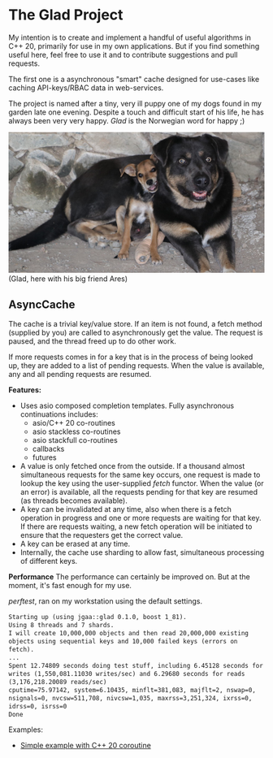 # The Glad Project

My intention is to create and implement a handful of useful algorithms in C++ 20, primarily for use in my own applications. But if you find something useful here, feel free to use it and to contribute suggestions and pull requests.

The first one is a asynchronous "smart" cache designed for use-cases like caching API-keys/RBAC data in web-services. 

The project is named after a tiny, very ill puppy one of my dogs found in my garden late one evening. Despite a touch and difficult start of his life, he has always been very very happy. *Glad* is the Norwegian word for happy ;)

![Glad the dog](glad-the-dog/images/glad02.jpg)
(Glad, here with his big friend Ares)

## AsyncCache

The cache is a trivial key/value store. If an item is not found,
a fetch method (supplied by you) are called to asynchronously get the
value. The request is paused, and the thread freed up to do other work.

If more requests comes in for a key that is in the process of being looked up,
they are added to a list of pending requests. When the value is available,
any and all pending requests are resumed.

**Features:**
- Uses asio composed completion templates. Fully asynchronous continuations includes:
    - asio/C++ 20 co-routines
    - asio stackless co-routines
    - asio stackfull co-routines
    - callbacks
    - futures
- A value is only fetched once from the outside. If a thousand almost simultaneous requests for the same key occurs, one request is made to lookup the key using the user-supplied *fetch* functor. When the value (or an error) is available, all the requests pending for that key are resumed (as threads becomes available). 
- A key can be invalidated at any time, also when there is a fetch operation in progress and one or more requests are waiting for that key. If there are requests waiting, a new fetch operation will be initiated to ensure that the requesters get the correct value.
- A key can be erased at any time. 
- Internally, the cache use sharding to allow fast, simultaneous processing of different keys.

**Performance**
The performance can certainly be improved on. But at the moment, it's fast enough for my use.

*perftest*, ran on my workstation using the default settings.
```
Starting up (using jgaa::glad 0.1.0, boost 1_81).
Using 8 threads and 7 shards.
I will create 10,000,000 objects and then read 20,000,000 existing objects using sequential keys and 10,000 failed keys (errors on fetch).
...
Spent 12.74809 seconds doing test stuff, including 6.45128 seconds for writes (1,550,081.11030 writes/sec) and 6.29680 seconds for reads (3,176,218.20089 reads/sec)
cputime=75.97142, system=6.10435, minflt=381,083, majflt=2, nswap=0, nsignals=0, nvcsw=511,708, nivcsw=1,035, maxrss=3,251,324, ixrss=0, idrss=0, isrss=0
Done
```

Examples:
- [Simple example with C++ 20 coroutine](examples/cxx20-simple.cpp)
